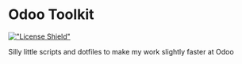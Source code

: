 # Odoo Toolkit

[!["License Shield"](https://img.shields.io/badge/license-%F0%9F%A7%8BBUBBLETEA--WARE-pink)](https://github.com/keyboard-slayer/bubbletea-ware)

Silly little scripts and dotfiles to make my work slightly faster at Odoo
